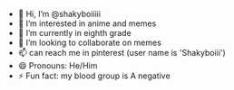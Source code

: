 - 👋 Hi, I’m @shakyboiiiii
- 👀 I’m interested in anime and memes
- 🌱 I’m currently in eighth grade
- 💞️ I’m looking to collaborate on memes
- 📫 can reach me in pinterest (user name is 'Shakyboiii')
- 😄 Pronouns: He/Him
- ⚡ Fun fact: my blood group is A negative

<!---
shakyboiiiii/shakyboiiiii is a ✨ special ✨ repository because its `README.md` (this file) appears on your GitHub profile.
You can click the Preview link to take a look at your changes.
--->
